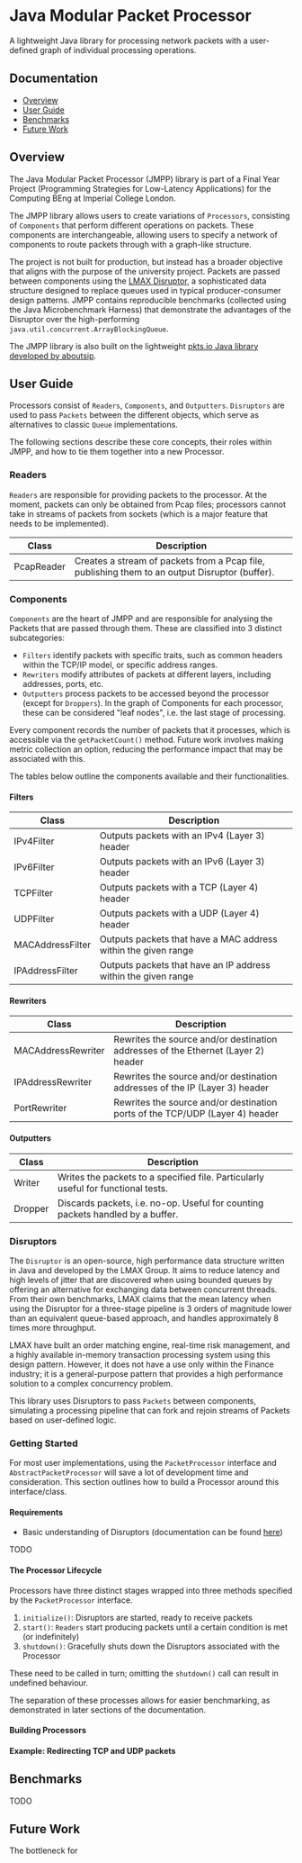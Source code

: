 # Java Modular Packet Processor

A lightweight Java library for processing network packets with a user-defined graph of individual processing operations.

## Documentation

- [Overview](#overview)
- [User Guide](#user-guide)
- [Benchmarks](#benchmarks)
- [Future Work](#future-work)

## Overview

The Java Modular Packet Processor (JMPP) library is part of a Final Year Project (Programming Strategies for Low-Latency Applications) for the Computing BEng at Imperial College London.

The JMPP library allows users to create variations of `Processors`, consisting of `Components` that perform different operations on packets. These components are interchangeable, allowing users to specify a network of components to route packets through with a graph-like structure.

The project is not built for production, but instead has a broader objective that aligns with the purpose of the university project. Packets are passed between components using the [LMAX Disruptor](https://lmax-exchange.github.io/disruptor/), a sophisticated data structure designed to replace queues used in typical producer-consumer design patterns. JMPP contains reproducible benchmarks (collected using the Java Microbenchmark Harness) that demonstrate the advantages of the Disruptor over the high-performing `java.util.concurrent.ArrayBlockingQueue`.

The JMPP library is also built on the lightweight [pkts.io Java library developed by aboutsip](https://github.com/aboutsip/pkts).

## User Guide

Processors consist of `Readers`, `Components`, and `Outputters`. `Disruptors` are used to pass `Packets` between the different objects, which serve as alternatives to classic `Queue` implementations.

The following sections describe these core concepts, their roles within JMPP, and how to tie them together into a new Processor.

### Readers

`Readers` are responsible for providing packets to the processor. At the moment, packets can only be obtained from Pcap files; processors cannot take in streams of packets from sockets (which is a major feature that needs to be implemented).

| Class      | Description                                                                                    |
|------------|------------------------------------------------------------------------------------------------|
| PcapReader | Creates a stream of packets from a Pcap file, publishing them to an output Disruptor (buffer). |

### Components

`Components` are the heart of JMPP and are responsible for analysing the Packets that are passed through them. These are classified into 3 distinct subcategories:

- `Filters` identify packets with specific traits, such as common headers within the TCP/IP model, or specific address ranges.
- `Rewriters` modify attributes of packets at different layers, including addresses, ports, etc.
- `Outputters` process packets to be accessed beyond the processor (except for `Droppers`). In the graph of Components for each processor, these can be considered "leaf nodes", i.e. the last stage of processing.

Every component records the number of packets that it processes, which is accessible via the `getPacketCount()` method. Future work involves making metric collection an option, reducing the performance impact that may be associated with this. 

The tables below outline the components available and their functionalities.

#### Filters

| Class            | Description                                                    |
|------------------|----------------------------------------------------------------|
| IPv4Filter       | Outputs packets with an IPv4 (Layer 3) header                  |
| IPv6Filter       | Outputs packets with an IPv6 (Layer 3) header                  |
| TCPFilter        | Outputs packets with a TCP (Layer 4) header                    |
| UDPFilter        | Outputs packets with a UDP (Layer 4) header                    |
| MACAddressFilter | Outputs packets that have a MAC address within the given range |
| IPAddressFilter  | Outputs packets that have an IP address within the given range |

#### Rewriters

| Class              | Description                                                                       |
|--------------------|-----------------------------------------------------------------------------------|
| MACAddressRewriter | Rewrites the source and/or destination addresses of the Ethernet (Layer 2) header |
| IPAddressRewriter  | Rewrites the source and/or destination addresses of the IP (Layer 3) header       |
| PortRewriter       | Rewrites the source and/or destination ports of the TCP/UDP (Layer 4) header      |

#### Outputters

| Class   | Description                                                                       |
|---------|-----------------------------------------------------------------------------------|
| Writer  | Writes the packets to a specified file. Particularly useful for functional tests. |
| Dropper | Discards packets, i.e. no-op. Useful for counting packets handled by a buffer.    |

### Disruptors

The `Disruptor` is an open-source, high performance data structure written in Java and developed by the LMAX Group. It aims to reduce latency and high levels of jitter that are discovered when using bounded queues by offering an alternative for exchanging data between concurrent threads. From their own benchmarks, LMAX claims that the mean latency when using the Disruptor for a three-stage pipeline is 3 orders of magnitude lower than an equivalent queue-based approach, and handles approximately 8 times more throughput.

LMAX have built an order matching engine, real-time risk management, and a highly available in-memory transaction processing system using this design pattern. However, it does not have a use only within the Finance industry; it is a general-purpose pattern that provides a high performance solution to a complex concurrency problem.

This library uses Disruptors to pass `Packets` between components, simulating a processing pipeline that can fork and rejoin streams of Packets based on user-defined logic.

### Getting Started

For most user implementations, using the `PacketProcessor` interface and `AbstractPacketProcessor` will save a lot of development time and consideration. This section outlines how to build a Processor around this interface/class.

#### Requirements

- Basic understanding of Disruptors (documentation can be found [here](https://lmax-exchange.github.io/disruptor/))

TODO

#### The Processor Lifecycle

Processors have three distinct stages wrapped into three methods specified by the `PacketProcessor` interface.

1. `initialize()`: Disruptors are started, ready to receive packets
2. `start()`: `Readers` start producing packets until a certain condition is met (or indefinitely)
3. `shutdown()`: Gracefully shuts down the Disruptors associated with the Processor

These need to be called in turn; omitting the `shutdown()` call can result in undefined behaviour.

The separation of these processes allows for easier benchmarking, as demonstrated in later sections of the documentation.

#### Building Processors



#### Example: Redirecting TCP and UDP packets



## Benchmarks

TODO

## Future Work

The bottleneck for 
